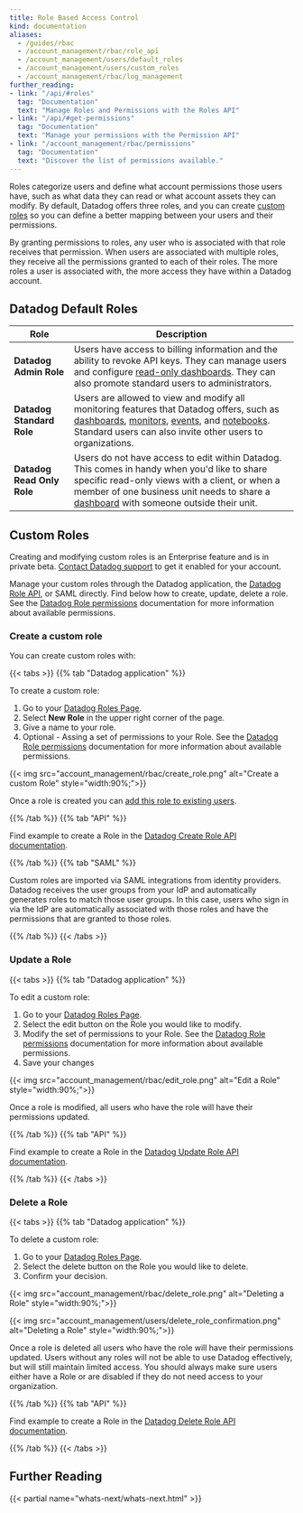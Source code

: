 ```yaml
---
title: Role Based Access Control
kind: documentation
aliases:
  - /guides/rbac
  - /account_management/rbac/role_api
  - /account_management/users/default_roles
  - /account_management/users/custom_roles
  - /account_management/rbac/log_management
further_reading:
- link: "/api/#roles"
  tag: "Documentation"
  text: "Manage Roles and Permissions with the Roles API"
- link: "/api/#get-permissions"
  tag: "Documentation"
  text: "Manage your permissions with the Permission API"
- link: "/account_management/rbac/permissions"
  tag: "Documentation"
  text: "Discover the list of permissions available."
---
```


Roles categorize users and define what account permissions those users have, such as what data they can read or what account assets they can modify. By default, Datadog offers three roles, and you can create [custom roles](#custom-roles) so you can define a better mapping between your users and their permissions.

By granting permissions to roles, any user who is associated with that role receives that permission. When users are associated with multiple roles, they receive all the permissions granted to each of their roles. The more roles a user is associated with, the more access they have within a Datadog account.

## Datadog Default Roles

| Role                       | Description                                                                                                                                                                                                                                  |
|----------------------------|----------------------------------------------------------------------------------------------------------------------------------------------------------------------------------------------------------------------------------------------|
| **Datadog Admin Role**     | Users have access to billing information and the ability to revoke API keys. They can manage users and configure [read-only dashboards][1]. They can also promote standard users to administrators.                                          |
| **Datadog Standard Role**  | Users are allowed to view and modify all monitoring features that Datadog offers, such as [dashboards][1], [monitors][2], [events][3], and [notebooks][4]. Standard users can also invite other users to organizations.                      |
| **Datadog Read Only Role** | Users do not have access to edit within Datadog. This comes in handy when you'd like to share specific read-only views with a client, or when a member of one business unit needs to share a [dashboard][1] with someone outside their unit. |

## Custom Roles

<div class="alert alert-warning">
Creating and modifying custom roles is an Enterprise feature and is in private beta. <a href="/help">Contact Datadog support</a> to get it enabled for your account.
</div>

Manage your custom roles through the Datadog application, the [Datadog Role API][5], or SAML directly. Find below how to create, update, delete a role. See the [Datadog Role permissions][6] documentation for more information about available permissions.

### Create a custom role

You can create custom roles with:

{{< tabs >}}
{{% tab "Datadog application" %}}

To create a custom role:

1. Go to your [Datadog Roles Page][1].
2. Select **New Role** in the upper right corner of the page.
3. Give a name to your role.
4. Optional - Assing a set of permissions to your Role. See the [Datadog Role permissions][2] documentation for more information about available permissions.

{{< img src="account_management/rbac/create_role.png" alt="Create a custom Role"  style="width:90%;">}}

Once a role is created you can [add this role to existing users][3].


[1]: https://app.datadoghq.com/access/roles
[2]: /account_management/rbac/permissions
[3]: /account_management/users/#edit-a-user-roles
{{% /tab %}}
{{% tab "API" %}}

Find example to create a Role in the [Datadog Create Role API documentation][1].

[1]: /api/#create-role
{{% /tab %}}
{{% tab "SAML" %}}

Custom roles are imported via SAML integrations from identity providers. Datadog receives the user groups from your IdP and automatically generates roles to match those user groups. In this case, users who sign in via the IdP are automatically associated with those roles and have the permissions that are granted to those roles.

{{% /tab %}}
{{< /tabs >}}

### Update a Role

{{< tabs >}}
{{% tab "Datadog application" %}}

To edit a custom role:

1. Go to your [Datadog Roles Page][1].
2. Select the edit button on the Role you would like to modify.
3. Modify the set of permissions to your Role. See the [Datadog Role permissions][2] documentation for more information about available permissions.
4. Save your changes

{{< img src="account_management/rbac/edit_role.png" alt="Edit a Role"  style="width:90%;">}}

Once a role is modified, all users who have the role will have their permissions updated.


[1]: https://app.datadoghq.com/access/roles
[2]: /account_management/rbac/permissions
{{% /tab %}}
{{% tab "API" %}}

Find example to create a Role in the [Datadog Update Role API documentation][1].

[1]: /api/#update-role
{{% /tab %}}
{{< /tabs >}}

### Delete a Role

{{< tabs >}}
{{% tab "Datadog application" %}}

To delete a custom role:

1. Go to your [Datadog Roles Page][1].
2. Select the delete button on the Role you would like to delete.
3. Confirm your decision.

{{< img src="account_management/rbac/delete_role.png" alt="Deleting a Role"  style="width:90%;">}}

{{< img src="account_management/users/delete_role_confirmation.png" alt="Deleting a Role"  style="width:90%;">}}

Once a role is deleted all users who have the role will have their permissions updated. Users without any roles will not be able to use Datadog effectively, but will still maintain limited access. You should always make sure users either have a Role or are disabled if they do not need access to your organization.


[1]: https://app.datadoghq.com/access/roles
{{% /tab %}}
{{% tab "API" %}}

Find example to create a Role in the [Datadog Delete Role API documentation][1].

[1]: /api/#delete-role
{{% /tab %}}
{{< /tabs >}}

## Further Reading

{{< partial name="whats-next/whats-next.html" >}}


[1]: /dashboards
[2]: /monitors
[3]: /events
[4]: /notebooks
[5]: /api/#roles
[6]: /account_management/rbac/permissions

